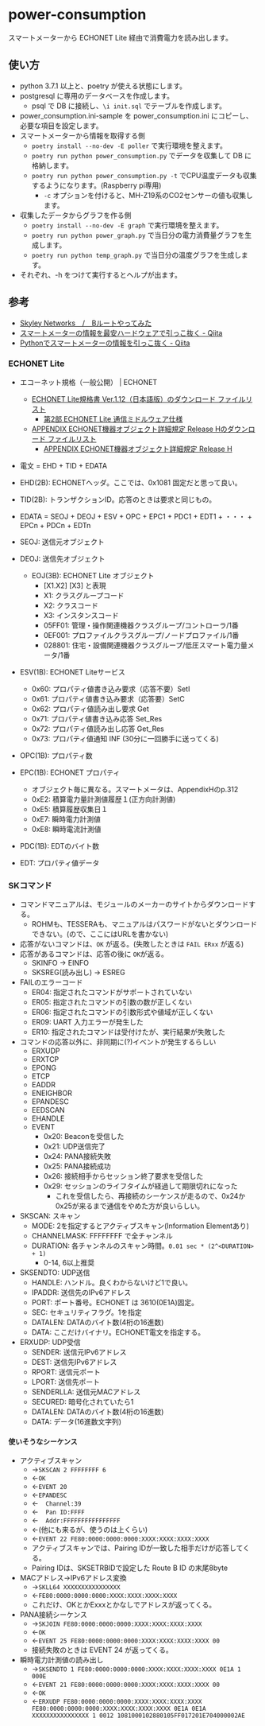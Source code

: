 # power-consumption

スマートメーターから ECHONET Lite 経由で消費電力を読み出します。

## 使い方

* python 3.7.1 以上と、poetry が使える状態にします。
* postgresql に専用のデータベースを作成します。
  * psql で DB に接続し、`\i init.sql` でテーブルを作成します。
* power_consumption.ini-sample を power_consumption.ini にコピーし、必要な項目を設定します。
* スマートメーターから情報を取得する側
  * `poetry install --no-dev -E poller` で実行環境を整えます。
  * `poetry run python power_consumption.py` でデータを収集して DB に格納します。
  * `poetry run python power_consumption.py -t` でCPU温度データも収集するようになります。(Raspberry pi専用)
    * `-c` オプションを付けると、MH-Z19系のCO2センサーの値も収集します。
* 収集したデータからグラフを作る側
  * `poetry install --no-dev -E graph` で実行環境を整えます。
  * `poetry run python power_graph.py` で当日分の電力消費量グラフを生成します。
  * `poetry run python temp_graph.py` で当日分の温度グラフを生成します。
* それぞれ、-h をつけて実行するとヘルプが出ます。

## 参考

* [Skyley Networks　/　Bルートやってみた](http://www.skyley.com/products/b-route.html)
* [スマートメーターの情報を最安ハードウェアで引っこ抜く - Qiita](https://qiita.com/rukihena/items/82266ed3a43e4b652adb)
* [Pythonでスマートメーターの情報を引っこ抜く - Qiita](https://qiita.com/kanon700/items/d4df13d45c2a9d16b8b0)

### ECHONET Lite

* エコーネット規格（一般公開） | ECHONET
  * [ECHONET Lite規格書 Ver.1.12（日本語版）のダウンロード ファイルリスト](https://echonet.jp/spec_v112_lite/)
    * [第2部 ECHONET Lite 通信ミドルウェア仕様](https://echonet.jp/wp/wp-content/uploads/pdf/General/Standard/ECHONET_lite_V1_12_jp/ECHONET-Lite_Ver.1.12_02.pdf)
  * [APPENDIX ECHONET機器オブジェクト詳細規定 Release Hのダウンロード ファイルリスト](https://echonet.jp/spec_object_rh/)
    * [APPENDIX ECHONET機器オブジェクト詳細規定 Release H](https://echonet.jp/wp/wp-content/uploads/pdf/General/Standard/Release/Release_H_jp/Appendix_H.pdf)

* 電文 = EHD + TID + EDATA
* EHD(2B): ECHONETヘッダ。ここでは、0x1081 固定だと思って良い。
* TID(2B): トランザクションID。応答のときは要求と同じもの。
* EDATA = SEOJ + DEOJ + ESV + OPC + EPC1 + PDC1 + EDT1 + ・・・ + EPCn + PDCn + EDTn
* SEOJ: 送信元オブジェクト
* DEOJ: 送信先オブジェクト
  * EOJ(3B): ECHONET Lite オブジェクト
    * [X1.X2] [X3] と表現
    * X1: クラスグループコード
    * X2: クラスコード
    * X3: インスタンスコード
    * 05FF01: 管理・操作関連機器クラスグループ/コントローラ/1番
    * 0EF001: プロファイルクラスグループ/ノードプロファイル/1番
    * 028801: 住宅・設備関連機器クラスグループ/低圧スマート電力量メータ/1番
* ESV(1B): ECHONET Liteサービス
  * 0x60: プロパティ値書き込み要求（応答不要）SetI
  * 0x61: プロパティ値書き込み要求（応答要）SetC
  * 0x62: プロパティ値読み出し要求 Get
  * 0x71: プロパティ値書き込み応答 Set_Res
  * 0x72: プロパティ値読み出し応答 Get_Res
  * 0x73: プロパティ値通知 INF (30分に一回勝手に送ってくる)
* OPC(1B): プロパティ数
* EPC(1B): ECHONET プロパティ
  * オブジェクト毎に異なる。スマートメータは、AppendixHのp.312
  * 0xE2: 積算電力量計測値履歴１(正方向計測値)
  * 0xE5: 積算履歴収集日１
  * 0xE7: 瞬時電力計測値
  * 0xE8: 瞬時電流計測値
* PDC(1B): EDTのバイト数
* EDT: プロパティ値データ

### SKコマンド

* コマンドマニュアルは、モジュールのメーカーのサイトからダウンロードする。
  * ROHMも、TESSERAも、マニュアルはパスワードがないとダウンロードできない。(ので、ここにはURLを書かない)
* 応答がないコマンドは、`OK` が返る。(失敗したときは `FAIL ERxx` が返る)
* 応答があるコマンドは、応答の後に `OK`が返る。
  * SKINFO → EINFO
  * SKSREG(読み出し) → ESREG
* FAILのエラーコード
  * ER04: 指定されたコマンドがサポートされていない
  * ER05: 指定されたコマンドの引数の数が正しくない
  * ER06: 指定されたコマンドの引数形式や値域が正しくない
  * ER09: UART 入力エラーが発生した
  * ER10: 指定されたコマンドは受付けたが、実行結果が失敗した
* コマンドの応答以外に、非同期に(?)イベントが発生するらしい
  * ERXUDP
  * ERXTCP
  * EPONG
  * ETCP
  * EADDR
  * ENEIGHBOR
  * EPANDESC
  * EEDSCAN
  * EHANDLE
  * EVENT
    * 0x20: Beaconを受信した
    * 0x21: UDP送信完了
    * 0x24: PANA接続失敗
    * 0x25: PANA接続成功
    * 0x26: 接続相手からセッション終了要求を受信した
    * 0x29: セッションのライフタイムが経過して期限切れになった
      * これを受信したら、再接続のシーケンスが走るので、0x24か0x25が来るまで通信をやめた方が良いらしい。
* SKSCAN: スキャン
  * MODE: 2を指定するとアクティブスキャン(Information Elementあり)
  * CHANNELMASK: FFFFFFFF で全チャンネル
  * DURATION: 各チャンネルのスキャン時間。`0.01 sec * (2^<DURATION> + 1)`
    * 0-14, 6以上推奨
* SKSENDTO: UDP送信
  * HANDLE: ハンドル。良くわからないけど1で良い。
  * IPADDR: 送信先のIPv6アドレス
  * PORT: ポート番号。ECHONET は 3610(0E1A)固定。
  * SEC: セキュリティフラグ。1を指定
  * DATALEN: DATAのバイト数(4桁の16進数)
  * DATA: ここだけバイナリ。ECHONET電文を指定する。
* ERXUDP: UDP受信
  * SENDER: 送信元IPv6アドレス
  * DEST: 送信先IPv6アドレス
  * RPORT: 送信元ポート
  * LPORT: 送信先ポート
  * SENDERLLA: 送信元MACアドレス
  * SECURED: 暗号化されていたら1
  * DATALEN: DATAのバイト数(4桁の16進数)
  * DATA: データ(16進数文字列)

#### 使いそうなシーケンス

* アクティブスキャン
  * →`SKSCAN 2 FFFFFFFF 6`
  * ←`OK`
  * ←`EVENT 20`
  * ←`EPANDESC`
  * ←`  Channel:39`
  * ←`  Pan ID:FFFF`
  * ←`  Addr:FFFFFFFFFFFFFFFF`
  * ←(他にも来るが、使うのは上くらい)
  * ←`EVENT 22 FE80:0000:0000:0000:XXXX:XXXX:XXXX:XXXX`
  * アクティブスキャンでは、Pairing IDが一致した相手だけが応答してくる。
  * Pairing IDは、SKSETRBIDで設定した Route B ID の末尾8byte
* MACアドレス→IPv6アドレス変換
  * →`SKLL64 XXXXXXXXXXXXXXXX`
  * ←`FE80:0000:0000:0000:XXXX:XXXX:XXXX:XXXX`
  * これだけ、OKとかExxxとかなしでアドレスが返ってくる。
* PANA接続シーケンス
  * →`SKJOIN FE80:0000:0000:0000:XXXX:XXXX:XXXX:XXXX`
  * ←`OK`
  * ←`EVENT 25 FE80:0000:0000:0000:XXXX:XXXX:XXXX:XXXX 00`
  * 接続失敗のときは EVENT 24 が返ってくる。
* 瞬時電力計測値の読み出し
  * →`SKSENDTO 1 FE80:0000:0000:0000:XXXX:XXXX:XXXX:XXXX 0E1A 1 000E`
  * ←`EVENT 21 FE80:0000:0000:0000:XXXX:XXXX:XXXX:XXXX 00`
  * ←`OK`
  * ←`ERXUDP FE80:0000:0000:0000:XXXX:XXXX:XXXX:XXXX FE80:0000:0000:0000:XXXX:XXXX:XXXX:XXXX 0E1A 0E1A XXXXXXXXXXXXXXXX 1 0012 1081000102880105FF017201E704000002AE`